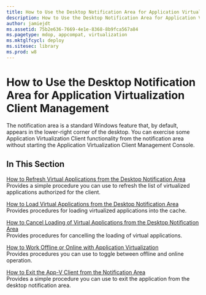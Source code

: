 ```yaml
---
title: How to Use the Desktop Notification Area for Application Virtualization Client Management
description: How to Use the Desktop Notification Area for Application Virtualization Client Management
author: jamiejdt
ms.assetid: 75b2e636-7669-4e1e-8368-8b9fca567a84
ms.pagetype: mdop, appcompat, virtualization
ms.mktglfcycl: deploy
ms.sitesec: library
ms.prod: w8
---
```



# How to Use the Desktop Notification Area for Application Virtualization Client Management


The notification area is a standard Windows feature that, by default, appears in the lower-right corner of the desktop. You can exercise some Application Virtualization Client functionality from the notification area without starting the Application Virtualization Client Management Console.

## In This Section


<a href="" id="how-to-refresh-virtual-applications-from-the-desktop-notification-area"></a>[How to Refresh Virtual Applications from the Desktop Notification Area](how-to-refresh-virtual-applications-from-the-desktop-notification-area.md)  
Provides a simple procedure you can use to refresh the list of virtualized applications authorized for the client.

<a href="" id="how-to-load-virtual-applications-from-the-desktop-notification-area"></a>[How to Load Virtual Applications from the Desktop Notification Area](how-to-load-virtual-applications-from-the-desktop-notification-area.md)  
Provides procedures for loading virtualized applications into the cache.

<a href="" id="how-to-cancel-loading-of-virtual-applications-from-the-desktop-notification-area"></a>[How to Cancel Loading of Virtual Applications from the Desktop Notification Area](how-to-cancel-loading-of-virtual-applications-from-the-desktop-notification-area.md)  
Provides procedures for cancelling the loading of virtual applications.

<a href="" id="how-to-work-offline-or-online-with-application-virtualization"></a>[How to Work Offline or Online with Application Virtualization](how-to-work-offline-or-online-with-application-virtualization.md)  
Provides procedures you can use to toggle between offline and online operation.

<a href="" id="how-to-exit-the-app-v-client-from-the-notification-area"></a>[How to Exit the App-V Client from the Notification Area](how-to-exit-the-app-v-client-from-the-notification-area.md)  
Provides a simple procedure you can use to exit the application from the desktop notification area.

 

 





